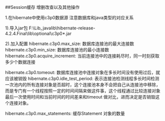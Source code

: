 ##Session缓存   增删改查以及其他操作

1.在hibernate中使用c3p0数据源
	注意数据库和java类型的对应关系

1).导入jar包
	F:\Lib_javalib\hibernate-release-4.2.4.Final\lib\optional\c3p0\*.jar

2).加入配置
hibernate.c3p0.max_size:	数据库连接池的最大连接数
hibernate.c3p0.min_size:	数据库连接池的最小连接数
hibernate.c3p0.acquire_increment:	当前连接池中的连接耗尽时，同一时刻获取多少个数据连接

hibernate.c3p0.tomeout:	数据库连接池中连接对象在多长时间没有使用过后，就应该被销毁
hibernate.c3p0.idle_test_period:	表示连接池检测线程多长时间检测一次池内的所有连接对象是否超时，这个连接池本身不会把自己从连接池中移除，而是专门有一个线程按照一定的时间间隔来做这件事，这个线程通过比较连接对象最后一次使用时间和当前时间的时间差来和timeout 做对比，进而决定是否销毁这个连接对象。

hibernate.c3p0.max_statements:	缓存Statement 对象的数量